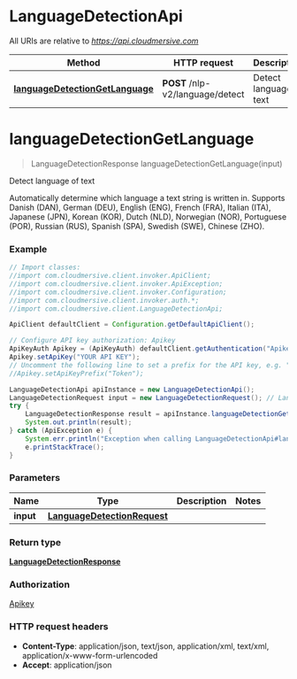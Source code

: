 # LanguageDetectionApi

All URIs are relative to *https://api.cloudmersive.com*

Method | HTTP request | Description
------------- | ------------- | -------------
[**languageDetectionGetLanguage**](LanguageDetectionApi.md#languageDetectionGetLanguage) | **POST** /nlp-v2/language/detect | Detect language of text


<a name="languageDetectionGetLanguage"></a>
# **languageDetectionGetLanguage**
> LanguageDetectionResponse languageDetectionGetLanguage(input)

Detect language of text

Automatically determine which language a text string is written in.  Supports Danish (DAN), German (DEU), English (ENG), French (FRA), Italian (ITA), Japanese (JPN), Korean (KOR), Dutch (NLD), Norwegian (NOR), Portuguese (POR), Russian (RUS), Spanish (SPA), Swedish (SWE), Chinese (ZHO).

### Example
```java
// Import classes:
//import com.cloudmersive.client.invoker.ApiClient;
//import com.cloudmersive.client.invoker.ApiException;
//import com.cloudmersive.client.invoker.Configuration;
//import com.cloudmersive.client.invoker.auth.*;
//import com.cloudmersive.client.LanguageDetectionApi;

ApiClient defaultClient = Configuration.getDefaultApiClient();

// Configure API key authorization: Apikey
ApiKeyAuth Apikey = (ApiKeyAuth) defaultClient.getAuthentication("Apikey");
Apikey.setApiKey("YOUR API KEY");
// Uncomment the following line to set a prefix for the API key, e.g. "Token" (defaults to null)
//Apikey.setApiKeyPrefix("Token");

LanguageDetectionApi apiInstance = new LanguageDetectionApi();
LanguageDetectionRequest input = new LanguageDetectionRequest(); // LanguageDetectionRequest | 
try {
    LanguageDetectionResponse result = apiInstance.languageDetectionGetLanguage(input);
    System.out.println(result);
} catch (ApiException e) {
    System.err.println("Exception when calling LanguageDetectionApi#languageDetectionGetLanguage");
    e.printStackTrace();
}
```

### Parameters

Name | Type | Description  | Notes
------------- | ------------- | ------------- | -------------
 **input** | [**LanguageDetectionRequest**](LanguageDetectionRequest.md)|  |

### Return type

[**LanguageDetectionResponse**](LanguageDetectionResponse.md)

### Authorization

[Apikey](../README.md#Apikey)

### HTTP request headers

 - **Content-Type**: application/json, text/json, application/xml, text/xml, application/x-www-form-urlencoded
 - **Accept**: application/json

